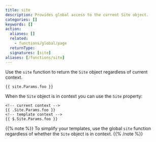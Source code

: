 ```yaml
---
title: site
description: Provides global access to the current Site object.
categories: []
keywords: []
action:
  aliases: []
  related:
    - functions/global/page
  returnType: 
  signatures: [site]
aliases: [/functions/site]
---
```


Use the `site` function to return the `Site` object regardless of current context.

```go-html-template
{{ site.Params.foo }}
```

When the `Site` object is in context you can use the `Site` property:

```go-html-template
<!-- current context -->
{{ .Site.Params.foo }}
<!-- template context -->
{{ $.Site.Params.foo }}
```

{{% note %}}
To simplify your templates, use the global `site` function regardless of whether the `Site` object is in context.
{{% /note %}}
